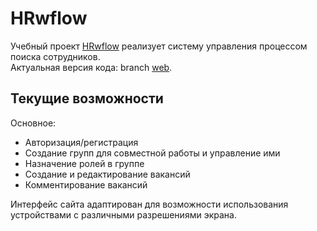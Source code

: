 # HRwflow

Учебный проект [HRwflow](https://hrwflow.live) реализует систему управления процессом поиска сотрудников.  
Актуальная версия кода: branch [web](https://github.com/axhse/HRwflow/tree/web).  

## Текущие возможности

Основное:

- Авторизация/регистрация  
- Создание групп для совместной работы и управление ими  
- Назначение ролей в группе  
- Создание и редактирование вакансий  
- Комментирование вакансий  

Интерфейс сайта адаптирован для возможности использования устройствами с различными разрешениями экрана.
